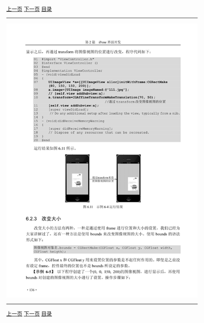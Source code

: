 [上一页](147.md) [下一页](149.md) [目录](../README.md)

***

![148](../images/148.png)

***

[上一页](147.md) [下一页](149.md) [目录](../README.md)